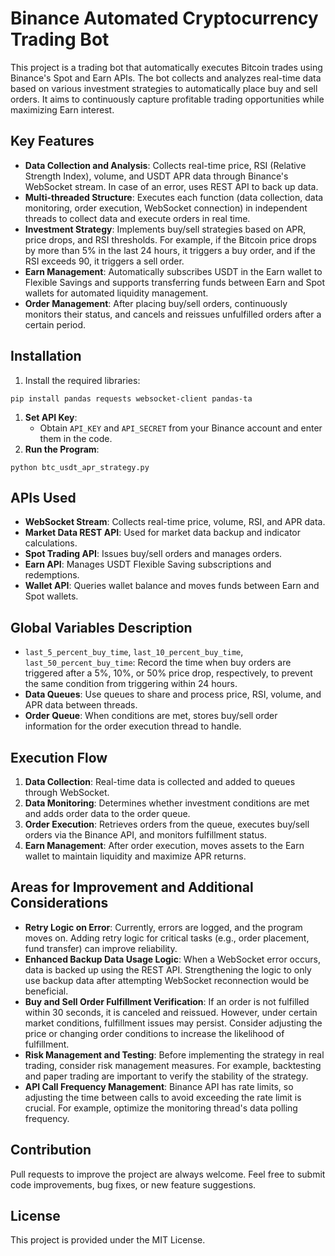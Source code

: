 # Binance Automated Cryptocurrency Trading Bot

This project is a trading bot that automatically executes Bitcoin trades using Binance's Spot and Earn APIs. The bot collects and analyzes real-time data based on various investment strategies to automatically place buy and sell orders. It aims to continuously capture profitable trading opportunities while maximizing Earn interest.

## Key Features

- **Data Collection and Analysis**: Collects real-time price, RSI (Relative Strength Index), volume, and USDT APR data through Binance's WebSocket stream. In case of an error, uses REST API to back up data.
- **Multi-threaded Structure**: Executes each function (data collection, data monitoring, order execution, WebSocket connection) in independent threads to collect data and execute orders in real time.
- **Investment Strategy**: Implements buy/sell strategies based on APR, price drops, and RSI thresholds. For example, if the Bitcoin price drops by more than 5% in the last 24 hours, it triggers a buy order, and if the RSI exceeds 90, it triggers a sell order.
- **Earn Management**: Automatically subscribes USDT in the Earn wallet to Flexible Savings and supports transferring funds between Earn and Spot wallets for automated liquidity management.
- **Order Management**: After placing buy/sell orders, continuously monitors their status, and cancels and reissues unfulfilled orders after a certain period.

## Installation

1. Install the required libraries:

```
pip install pandas requests websocket-client pandas-ta
```

1. **Set API Key**:
    - Obtain `API_KEY` and `API_SECRET` from your Binance account and enter them in the code.
2. **Run the Program**:

```
python btc_usdt_apr_strategy.py
```

## APIs Used

- **WebSocket Stream**: Collects real-time price, volume, RSI, and APR data.
- **Market Data REST API**: Used for market data backup and indicator calculations.
- **Spot Trading API**: Issues buy/sell orders and manages orders.
- **Earn API**: Manages USDT Flexible Saving subscriptions and redemptions.
- **Wallet API**: Queries wallet balance and moves funds between Earn and Spot wallets.

## Global Variables Description

- `last_5_percent_buy_time`, `last_10_percent_buy_time`, `last_50_percent_buy_time`: Record the time when buy orders are triggered after a 5%, 10%, or 50% price drop, respectively, to prevent the same condition from triggering within 24 hours.
- **Data Queues**: Use queues to share and process price, RSI, volume, and APR data between threads.
- **Order Queue**: When conditions are met, stores buy/sell order information for the order execution thread to handle.

## Execution Flow

1. **Data Collection**: Real-time data is collected and added to queues through WebSocket.
2. **Data Monitoring**: Determines whether investment conditions are met and adds order data to the order queue.
3. **Order Execution**: Retrieves orders from the queue, executes buy/sell orders via the Binance API, and monitors fulfillment status.
4. **Earn Management**: After order execution, moves assets to the Earn wallet to maintain liquidity and maximize APR returns.

## Areas for Improvement and Additional Considerations

- **Retry Logic on Error**: Currently, errors are logged, and the program moves on. Adding retry logic for critical tasks (e.g., order placement, fund transfer) can improve reliability.
- **Enhanced Backup Data Usage Logic**: When a WebSocket error occurs, data is backed up using the REST API. Strengthening the logic to only use backup data after attempting WebSocket reconnection would be beneficial.
- **Buy and Sell Order Fulfillment Verification**: If an order is not fulfilled within 30 seconds, it is canceled and reissued. However, under certain market conditions, fulfillment issues may persist. Consider adjusting the price or changing order conditions to increase the likelihood of fulfillment.
- **Risk Management and Testing**: Before implementing the strategy in real trading, consider risk management measures. For example, backtesting and paper trading are important to verify the stability of the strategy.
- **API Call Frequency Management**: Binance API has rate limits, so adjusting the time between calls to avoid exceeding the rate limit is crucial. For example, optimize the monitoring thread's data polling frequency.

## Contribution

Pull requests to improve the project are always welcome. Feel free to submit code improvements, bug fixes, or new feature suggestions.

## License

This project is provided under the MIT License.
